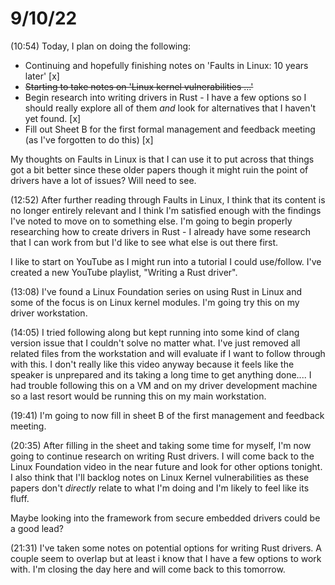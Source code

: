 # 9/10/22

(10:54)
Today, I plan on doing the following:
+ Continuing and hopefully finishing notes on 'Faults in Linux: 10 years later' [x]
+ ~~Starting to take notes on 'Linux kernel vulnerabilities ...'~~
+ Begin research into writing drivers in Rust - I have a few options so I should really explore all of them *and* look for alternatives that I haven't yet found. [x]
+ Fill out Sheet B for the first formal management and feedback meeting (as I've forgotten to do this) [x]

My thoughts on Faults in Linux is that I can use it to put across that things got a bit better since these older papers though it might ruin the point of drivers have a lot of issues? Will need to see. 


(12:52)
After further reading through Faults in Linux, I think that its content is no longer entirely relevant and I think I'm satisfied enough with the findings I've noted to move on to something else. I'm going to begin properly researching how to create drivers in Rust - I already have some research that I can work from but I'd like to see what else is out there first.

I like to start on YouTube as I might run into a tutorial I could use/follow. I've created a new YouTube playlist, "Writing a Rust driver".

(13:08)
I've found a Linux Foundation series on using Rust in Linux and some of the focus is on Linux kernel modules. I'm going try this on my driver workstation.

(14:05)
I tried following along but kept running into some kind of clang version issue that I couldn't solve no matter what. I've just removed all related files from the workstation and will evaluate if I want to follow through with this. I don't really like this video anyway because it feels like the speaker is unprepared and its taking a long time to get anything done.... I had trouble following this on a VM and on my driver development machine so a last resort would be running this on my main workstation.

(19:41)
I'm going to now fill in sheet B of the first management and feedback meeting.

(20:35)
After filling in the sheet and taking some time for myself, I'm now going to continue research on writing Rust drivers. I will come back to the Linux Foundation video in the near future and look for other options tonight. I also think that I'll backlog notes on Linux Kernel vulnerabilities as these papers don't *directly* relate to what I'm doing and I'm likely to feel like its fluff.

Maybe looking into the framework from secure embedded drivers could be a good lead? 

(21:31)
I've taken some notes on potential options for writing Rust drivers. A couple seem to overlap but at least i know that I have a few options to work with. I'm closing the day here and will come back to this tomorrow.
